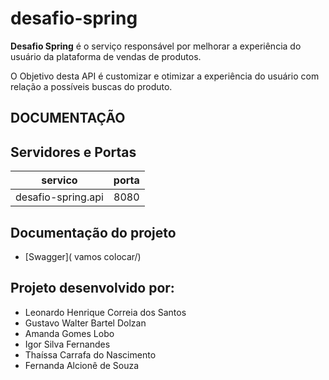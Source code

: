 # desafio-spring

**Desafio Spring** é o serviço responsável por melhorar a experiência do usuário da plataforma de vendas de produtos.

O Objetivo desta API é customizar e otimizar a experiência do usuário com relação a possíveis buscas do produto.

## DOCUMENTAÇÃO






## Servidores e Portas
|      servico       |porta  |
|:------------------:|:---:|
| desafio-spring.api |8080  |


## Documentação do projeto

- [Swagger]( vamos colocar/)

## Projeto desenvolvido por:

- Leonardo Henrique Correia dos Santos
- Gustavo Walter Bartel Dolzan
- Amanda Gomes Lobo
- Igor Silva Fernandes
- Thaíssa Carrafa do Nascimento
- Fernanda Alcionê de Souza 
